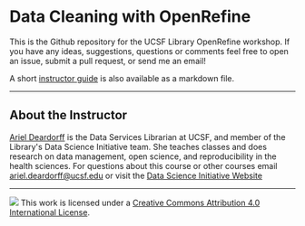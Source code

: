 # Data Cleaning with OpenRefine
This is the Github repository for the UCSF Library OpenRefine workshop. If you have any ideas, suggestions, questions or comments feel free to open an issue, submit a pull request, or send me an email!

A short [instructor guide](https://github.com/arieldeardorff/OpenRefineWorkshop/blob/master/InstructorGuide.Rmd) is also available as a markdown file.

----

## About the Instructor
[Ariel Deardorff](https://profiles.ucsf.edu/ariel.deardorff) is the Data Services Librarian at UCSF, and member of the Library's Data Science Initiative team. She teaches classes and does research on data management, open science, and reproducibility in the health sciences. For questions about this course or other courses email ariel.deardorff@ucsf.edu or visit the [Data Science Initiative Website](https://www.library.ucsf.edu/ask-an-expert/data-science/)

----

![](https://i.creativecommons.org/l/by/4.0/88x31.png) This work is licensed under a [Creative Commons Attribution 4.0 International License](https://creativecommons.org/licenses/by/4.0/).
